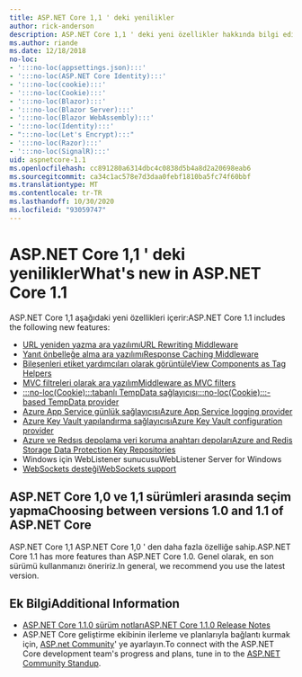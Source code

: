 ```yaml
---
title: ASP.NET Core 1,1 ' deki yenilikler
author: rick-anderson
description: ASP.NET Core 1,1 ' deki yeni özellikler hakkında bilgi edinin.
ms.author: riande
ms.date: 12/18/2018
no-loc:
- ':::no-loc(appsettings.json):::'
- ':::no-loc(ASP.NET Core Identity):::'
- ':::no-loc(cookie):::'
- ':::no-loc(Cookie):::'
- ':::no-loc(Blazor):::'
- ':::no-loc(Blazor Server):::'
- ':::no-loc(Blazor WebAssembly):::'
- ':::no-loc(Identity):::'
- ":::no-loc(Let's Encrypt):::"
- ':::no-loc(Razor):::'
- ':::no-loc(SignalR):::'
uid: aspnetcore-1.1
ms.openlocfilehash: cc891280a6314dbc4c0838d5b4a8d2a20698eab6
ms.sourcegitcommit: ca34c1ac578e7d3daa0febf1810ba5fc74f60bbf
ms.translationtype: MT
ms.contentlocale: tr-TR
ms.lasthandoff: 10/30/2020
ms.locfileid: "93059747"
---
```

# <a name="whats-new-in-aspnet-core-11"></a><span data-ttu-id="b4c73-103">ASP.NET Core 1,1 ' deki yenilikler</span><span class="sxs-lookup"><span data-stu-id="b4c73-103">What's new in ASP.NET Core 1.1</span></span>

<span data-ttu-id="b4c73-104">ASP.NET Core 1,1 aşağıdaki yeni özellikleri içerir:</span><span class="sxs-lookup"><span data-stu-id="b4c73-104">ASP.NET Core 1.1 includes the following new features:</span></span>

- [<span data-ttu-id="b4c73-105">URL yeniden yazma ara yazılımı</span><span class="sxs-lookup"><span data-stu-id="b4c73-105">URL Rewriting Middleware</span></span>](xref:fundamentals/url-rewriting)
- [<span data-ttu-id="b4c73-106">Yanıt önbelleğe alma ara yazılımı</span><span class="sxs-lookup"><span data-stu-id="b4c73-106">Response Caching Middleware</span></span>](xref:performance/caching/middleware)
- [<span data-ttu-id="b4c73-107">Bileşenleri etiket yardımcıları olarak görüntüle</span><span class="sxs-lookup"><span data-stu-id="b4c73-107">View Components as Tag Helpers</span></span>](xref:mvc/views/view-components#invoking-a-view-component-as-a-tag-helper)
- [<span data-ttu-id="b4c73-108">MVC filtreleri olarak ara yazılım</span><span class="sxs-lookup"><span data-stu-id="b4c73-108">Middleware as MVC filters</span></span>](xref:mvc/controllers/filters#using-middleware-in-the-filter-pipeline)
- [<span data-ttu-id="b4c73-109">:::no-loc(Cookie):::tabanlı TempData sağlayıcısı</span><span class="sxs-lookup"><span data-stu-id="b4c73-109">:::no-loc(Cookie):::-based TempData provider</span></span>](xref:fundamentals/app-state#tempdata)
- [<span data-ttu-id="b4c73-110">Azure App Service günlük sağlayıcısı</span><span class="sxs-lookup"><span data-stu-id="b4c73-110">Azure App Service logging provider</span></span>](xref:fundamentals/logging/index#azure-app-service-provider)
- [<span data-ttu-id="b4c73-111">Azure Key Vault yapılandırma sağlayıcısı</span><span class="sxs-lookup"><span data-stu-id="b4c73-111">Azure Key Vault configuration provider</span></span>](xref:security/key-vault-configuration)
- [<span data-ttu-id="b4c73-112">Azure ve Redsıs depolama veri koruma anahtarı depoları</span><span class="sxs-lookup"><span data-stu-id="b4c73-112">Azure and Redis Storage Data Protection Key Repositories</span></span>](xref:security/data-protection/implementation/key-storage-providers)
- <span data-ttu-id="b4c73-113">Windows için WebListener sunucusu</span><span class="sxs-lookup"><span data-stu-id="b4c73-113">WebListener Server for Windows</span></span>
- [<span data-ttu-id="b4c73-114">WebSockets desteği</span><span class="sxs-lookup"><span data-stu-id="b4c73-114">WebSockets support</span></span>](xref:fundamentals/websockets)

## <a name="choosing-between-versions-10-and-11-of-aspnet-core"></a><span data-ttu-id="b4c73-115">ASP.NET Core 1,0 ve 1,1 sürümleri arasında seçim yapma</span><span class="sxs-lookup"><span data-stu-id="b4c73-115">Choosing between versions 1.0 and 1.1 of ASP.NET Core</span></span>

<span data-ttu-id="b4c73-116">ASP.NET Core 1,1 ASP.NET Core 1,0 ' den daha fazla özelliğe sahip.</span><span class="sxs-lookup"><span data-stu-id="b4c73-116">ASP.NET Core 1.1 has more features than ASP.NET Core 1.0.</span></span> <span data-ttu-id="b4c73-117">Genel olarak, en son sürümü kullanmanızı öneririz.</span><span class="sxs-lookup"><span data-stu-id="b4c73-117">In general, we recommend you use the latest version.</span></span>

## <a name="additional-information"></a><span data-ttu-id="b4c73-118">Ek Bilgi</span><span class="sxs-lookup"><span data-stu-id="b4c73-118">Additional Information</span></span>

- [<span data-ttu-id="b4c73-119">ASP.NET Core 1.1.0 sürüm notları</span><span class="sxs-lookup"><span data-stu-id="b4c73-119">ASP.NET Core 1.1.0 Release Notes</span></span>](https://github.com/dotnet/aspnetcore/releases/tag/1.1.0)
- <span data-ttu-id="b4c73-120">ASP.NET Core geliştirme ekibinin ilerleme ve planlarıyla bağlantı kurmak için, [ASP.net Community](https://live.asp.net/)' ye ayarlayın.</span><span class="sxs-lookup"><span data-stu-id="b4c73-120">To connect with the ASP.NET Core development team's progress and plans, tune in to the [ASP.NET Community Standup](https://live.asp.net/).</span></span>
